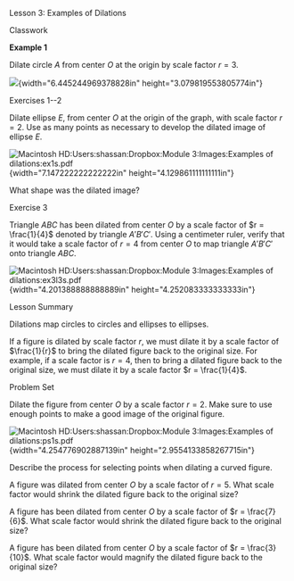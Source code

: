 Lesson 3: Examples of Dilations

Classwork

**Example 1**

Dilate circle $A$ from center $O$ at the origin by scale factor $r = 3$.

![](.\grade8lessonsmd\media/media/image1.png){width="6.445244969378828in"
height="3.079819553805774in"}

Exercises 1--2

Dilate ellipse $E$, from center $O$ at the origin of the graph, with
scale factor $r = 2$. Use as many points as necessary to develop the
dilated image of ellipse $E$.

![Macintosh HD:Users:shassan:Dropbox:Module 3:Images:Examples of
dilations:ex1s.pdf](.\grade8lessonsmd\media/media/image2.emf){width="7.147222222222222in"
height="4.129861111111111in"}

What shape was the dilated image?

Exercise 3

Triangle $ABC$ has been dilated from center $O$ by a scale factor of
$r = \frac{1}{4}$ denoted by triangle $A'B'C'$. Using a centimeter
ruler, verify that it would take a scale factor of $r = 4$ from center
$O$ to map triangle $A'B'C'$ onto triangle $ABC$.

![Macintosh HD:Users:shassan:Dropbox:Module 3:Images:Examples of
dilations:ex3l3s.pdf](.\grade8lessonsmd\media/media/image3.emf){width="4.201388888888889in"
height="4.252083333333333in"}

Lesson Summary

Dilations map circles to circles and ellipses to ellipses.

If a figure is dilated by scale factor $r$, we must dilate it by a scale
factor of $\frac{1}{r}$ to bring the dilated figure back to the original
size. For example, if a scale factor is $r = 4$, then to bring a dilated
figure back to the original size, we must dilate it by a scale factor
$r = \frac{1}{4}$.

Problem Set

Dilate the figure from center $O$ by a scale factor $r = 2$. Make sure
to use enough points to make a good image of the original figure.

![Macintosh HD:Users:shassan:Dropbox:Module 3:Images:Examples of
dilations:ps1s.pdf](.\grade8lessonsmd\media/media/image4.emf){width="4.254776902887139in"
height="2.9554133858267715in"}

Describe the process for selecting points when dilating a curved figure.

A figure was dilated from center $O$ by a scale factor of $r = 5$. What
scale factor would shrink the dilated figure back to the original size?

A figure has been dilated from center $O$ by a scale factor of
$r = \frac{7}{6}$. What scale factor would shrink the dilated figure
back to the original size?

A figure has been dilated from center $O$ by a scale factor of
$r = \frac{3}{10}$. What scale factor would magnify the dilated figure
back to the original size?
